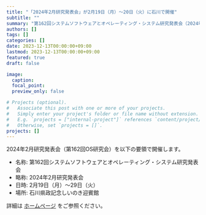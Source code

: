 ```yaml
---
title: "「2024年2月研究発表会」が2月19日（月）〜20日（火）に石川で開催"
subtitle: ""
summary: "第162回システムソフトウェアとオペレーティング・システム研究発表会（2024年2月研究発表会）が2月19日（月）〜29日（火）に石川県政記念しいのき迎賓館で開催されます。"
authors: []
tags: []
categories: []
date: 2023-12-13T00:00:00+09:00
lastmod: 2023-12-13T00:00:00+09:00
featured: true
draft: false

image:
  caption:
  focal_point:
  preview_only: false

# Projects (optional).
#   Associate this post with one or more of your projects.
#   Simply enter your project's folder or file name without extension.
#   E.g. `projects = ["internal-project"]` references `content/project/deep-learning/index.md`.
#   Otherwise, set `projects = []`.
projects: []
---
```

2024年2月研究発表会（第162回OS研究会）を以下の要領で開催します。

- 名称: 第162回システムソフトウェアとオペレーティング・システム研究発表会
- 略称: 2024年2月研究発表会
- 日時: 2月19日（月）〜29日（火）
- 場所: 石川県政記念しいのき迎賓館

詳細は [ホームページ](/event/sigos2024-02) をご参照ください。
